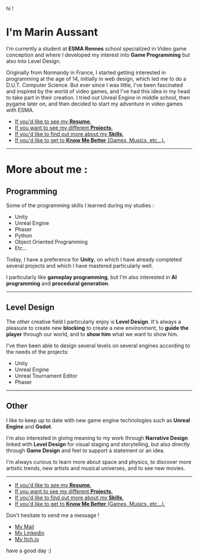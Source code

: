 hi !

# I'm Marin Aussant

I'm currently a student at **ESMA Rennes** school specialized in Video game conception and where I developed my interest into **Game Programming** but also into Level Design.

Originally from Normandy in France, I started getting interested in programming at the age of 14, initially in web design, which led me to do a D.U.T. Computer Science. But ever since I was little, I've been fascinated and inspired by the world of video games, and I've had this idea in my head to take part in their creation. I tried out Unreal Engine in middle school, then pygame later on, and then decided to start my adventure in video games with ESMA.

- [If you'd like to see my **Resume**.](Documents/AussantMarin_CV.pdf)
- [If you want to see my different **Projects**.](Projects/MyProjects.md)
- [If you'd like to find out more about my **Skills**.](Skills/MySkills.md)
- [If you'd like to get to **Know Me Better** (Games, Musics, etc...).](WhatILike/WhatILike.md)

***

# More about me :

## Programming

Some of the programming skills I learned during my studies :

* Unity
* Unreal Engine
* Phaser
* Python
* Object Oriented Programming
* Etc...


Today, I have a preference for **Unity**, on which I have already completed several projects and which I have mastered particularly well.

I particularly like **gameplay programming**, but I'm also interested in **AI programming** and **procedural generation**.

***

## Level Design

The other creative field I particularly enjoy is **Level Design**. It's always a pleasure to create new **blocking** to create a new environment, to **guide the player** through our world, and to **show him** what we want to show him.

I've then been able to design several levels on several engines according to the needs of the projects:

- Unity
- Unreal Engine
- Unreal Tournament Editor
- Phaser

***

## Other

I like to keep up to date with new game engine technologies such as **Unreal Engine** and **Godot**.

I'm also interested in giving meaning to my work through **Narrative Design** linked with **Level Design** for visual staging and storytelling, but also directly through **Game Design** and feel to support a statement or an idea. 

I'm always curious to learn more about space and physics, to discover more artistic trends, new artists and musical universes, and to see new movies.

***

- [If you'd like to see my **Resume**.](Documents/AussantMarin_CV.pdf)
- [If you want to see my different **Projects**.](Projects/MyProjects.md)
- [If you'd like to find out more about my **Skills**.](Skills/MySkills.md)
- [If you'd like to get to **Know Me Better** (Games, Musics, etc...).](WhatILike/WhatILike.md)

Don't hesitate to send me a message !

* [My Mail](mailto:marin.aussant@gmail.com)
* [My Linkedin](https://www.linkedin.com/in/marin-aussant-623254229/)
* [My Itch.io](https://marinaussant.itch.io/)

have a good day :)
